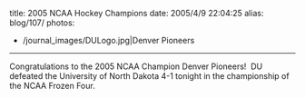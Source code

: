 title: 2005 NCAA Hockey Champions
date: 2005/4/9 22:04:25
alias: blog/107/
photos:
- /journal_images/DULogo.jpg|Denver Pioneers
---
Congratulations to the 2005 NCAA Champion Denver Pioneers!  DU defeated the University of North Dakota 4-1 tonight in the championship of the NCAA Frozen Four.